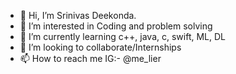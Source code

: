 - 👋 Hi, I’m Srinivas Deekonda.
- 👀 I’m interested in Coding and problem solving
- 🌱 I’m currently learning c++, java, c, swift, ML, DL
- 💞️ I’m looking to collaborate/Internships
- 📫 How to reach me IG:- @me_lier

<!---
me-lier/me-lier is a ✨ special ✨ repository because its `README.md` (this file) appears on your GitHub profile.
You can click the Preview link to take a look at your changes.
--->
